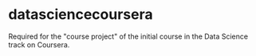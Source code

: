 datasciencecoursera
===================

Required for the "course project" of the initial course in the Data Science track on Coursera.
